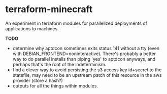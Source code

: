 terraform-minecraft
===================

An experiment in terraform modules for parallelized deployments of applications to machines.


**TODO**

* determine why aptdcon sometimes exits status 141 without a tty (even with DEBIAN_FRONTEND=noninteractive). There's probably a better way to do parallel installs than piping 'yes' to aptdcon anyways, and perhaps that's the root of the indeterminism.
* find a clever way to avoid persisting the s3 access key id+secret to the statefile, may need to be an upstream patch of this resource in the aws provider (store a hash?)
* outputs for all the things within modules.
